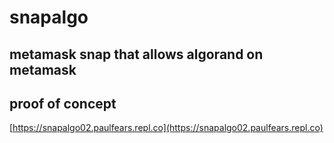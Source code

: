 # snapalgo

## metamask snap that allows algorand on metamask

## proof of concept
[https://snapalgo02.paulfears.repl.co](https://snapalgo02.paulfears.repl.co)
